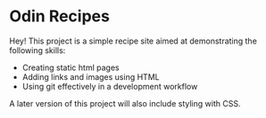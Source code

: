 # Odin Recipes

Hey! This project is a simple recipe site aimed at demonstrating the following skills:

- Creating static html pages
- Adding links and images using HTML
- Using git effectively in a development workflow

A later version of this project will also include styling with CSS.
